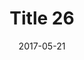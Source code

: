 ---
layout: posts
title: "Title 26"
img: "https://image.tmdb.org/t/p/w185/kPRb1mbVHGop0egQ7153y0lhzGL.jpg"
date: 2017-05-21
genre: "Comedy"
categories: Movies
tags: bollywood, shah ruch khan
published: true 
---